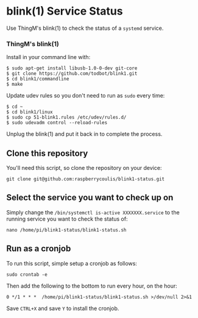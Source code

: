 # blink(1) Service Status
Use ThingM's blink(1) to check the status of a `systemd` service.

### ThingM's blink(1)
Install in your command line with:

    $ sudo apt-get install libusb-1.0-0-dev git-core
    $ git clone https://github.com/todbot/blink1.git
    $ cd blink1/commandline
    $ make

Update udev rules so you don't need to run as `sudo` every time:

    $ cd ~
    $ cd blink1/linux
    $ sudo cp 51-blink1.rules /etc/udev/rules.d/
    $ sudo udevadm control --reload-rules

Unplug the blink(1) and put it back in to complete the process.

## Clone this repository
You'll need this script, so clone the repository on your device:
````
git clone git@github.com:raspberrycoulis/blink1-status.git
````

## Select the service you want to check up on
Simply change the `/bin/systemctl is-active XXXXXXX.service` to the running service you want to check the status of:
````
nano /home/pi/blink1-status/blink1-status.sh
````

## Run as a cronjob
To run this script, simple setup a cronjob as follows:
````
sudo crontab -e
````
Then add the following to the bottom to run every hour, on the hour:
````
0 */1 * * *  /home/pi/blink1-status/blink1-status.sh >/dev/null 2>&1
````
Save `CTRL+X` and save `Y` to install the cronjob.
